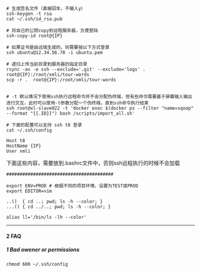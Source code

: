 

```shell
# 生成签名文件（直接回车，不输入y）
ssh-keygen -t rsa
cat ~/.ssh/id_rsa.pub 

# 将自己的公钥copy到远程服务器，方便登陆
ssh-copy-id root@{IP}

# 如果证书是由远端生成的，则需要按以下方式登录
ssh ubuntu@12.34.56.78 -i ubuntu.pem

# 递归上传当前目录到服务器的指定目录
rsync -av -e ssh --exclude='.git' --exclude='logs' . root@{IP}:/root/xmli/tour-words
scp -r .  root@{IP}:/root/xmli/tour-words


# -t 默认情况下使用ssh执行远程命令并不会分配伪终端，但有些命令需要基于屏幕输入输出进行交互，此时可以使用-t参数分配一个伪终端，直到ssh命令执行结束
ssh root@xl-slave022 -t 'docker exec $(docker ps --filter "name=sqoop" --format "{{.ID}}") bash /scripts/import_all.sh'

```



```shell
# 下面的配置可以支持 ssh t8 登录
cat ~/.ssh/config

Host t8
HostName {IP}
User xmli
```





下面这些内容，需要放到.bashrc文件中，否则ssh远程执行的时候不会加载

```shell
########################################

export ENV=PROD # 根据不同的项目环境，设置为TEST或PROD
export EDITOR=vim

..()  { cd ..; pwd; ls -h --color; }
...() { cd ../..; pwd; ls -h --color; }

alias ll='/bin/ls -lh --color'
```



----

#### 2 FAQ

##### 1 Bad owener or permissions

```shell
chmod 600 ~/.ssh/config
```







